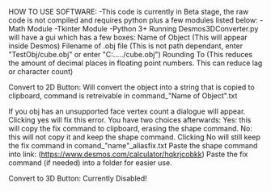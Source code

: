 HOW TO USE SOFTWARE:
-This code is currently in Beta stage, the raw code is not compiled and requires python plus a few modules listed below:
-Math Module
-Tkinter Module
-Python 3+
Running Desmos3DConverter.py will have a gui which has a few boxes:
Name of Object (This will appear inside Desmos)
Filename of .obj file (This is not path dependant, enter "TestObj/cube.obj" or enter "C:\...../cube.obj")
Rounding To (This reduces the amount of decimal places in floating point numbers. This can reduce lag or character count)

Convert to 2D Button:
Will convert the object into a string that is copied to clipboard,
command is retreivable in command_"Name of Object".txt
    
  If you obj has an unsupported face vertex count a dialogue will appear.
  Clicking yes will fix this error. You have two choices afterwards:
  Yes: this will copy the fix command to clipboard, erasing the shape command.
  No: this will not copy it and keep the shape command. 
  Clicking No will still keep the fix command in comand_"name"_aliasfix.txt
  Paste the shape command into link: (https://www.desmos.com/calculator/hqkrjcobkk)
  Paste the fix command (if needed) into a folder for easier use.
  
  Convert to 3D Button:
    Currently Disabled!
  
